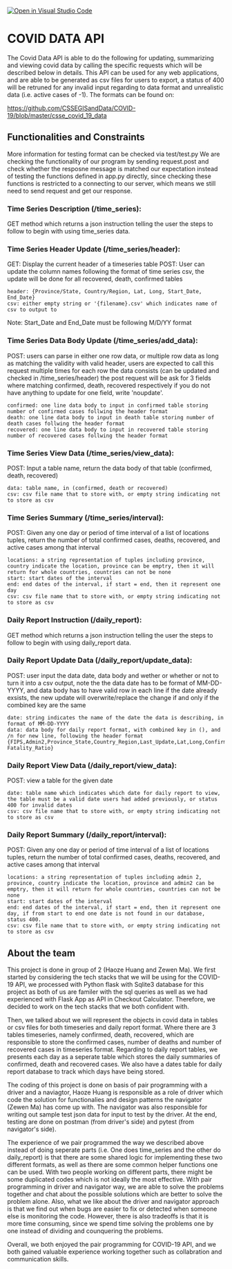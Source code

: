 [![Open in Visual Studio Code](https://classroom.github.com/assets/open-in-vscode-f059dc9a6f8d3a56e377f745f24479a46679e63a5d9fe6f495e02850cd0d8118.svg)](https://classroom.github.com/online_ide?assignment_repo_id=6163542&assignment_repo_type=AssignmentRepo)
# COVID DATA API
The Covid Data API is able to do the following for updating, summarizing and viewing covid data by calling the specific requests which will be described below in details. This API can be used for any web applications, and are able to be generated as csv files for users to export, a status of 400 will be retruned for any invalid input regarding to data format and unrealistic data (i.e. active cases of -1). The formats can be found on:


https://github.com/CSSEGISandData/COVID-19/blob/master/csse_covid_19_data


## Functionalities and Constraints
More information for testing format can be checked via test/test.py
We are checking the functionality of our program by sending request.post and check whether the resposne message is matched our expectation instead of testing the
functions defined in app.py directly, since checking these functions is restricted to a connecting to our server, which means we still need to send request and
get our response.

### Time Series Description (/time_series): 
GET method which returns a json instruction telling the user the steps to follow to begin with using time_series data.

### Time Series Header Update (/time_series/header): 
GET: Display the current header of a timeseries table
POST: User can update the column names following the format of time series csv, the update will be done for all recovered, death, confirmed tables 

    header: {Province/State, Country/Region, Lat, Long, Start_Date, End_Date}
    csv: either empty string or '{filename}.csv' which indicates name of csv to output to
Note: Start_Date and End_Date must be following M/D/YY format

### Time Series Data Body Update (/time_series/add_data):
POST: users can parse in either one row data, or multiple row data as long as matching the validity with valid header, users are expected to call this request multiple times for each row the data consists
    (can be updated and checked in /time_series/header)
    the post request will be ask for 3 fields where matching confirmed, death, recovered respectively
    if you do not have anything to update for one field, write 'noupdate'.

    confirmed: one line data body to input in confirmed table storing number of confirmed cases follwing the header format
    death: one line data body to input in death table storing number of death cases follwing the header format
    recovered: one line data body to input in recovered table storing number of recovered cases follwing the header format

### Time Series View Data (/time_series/view_data):
POST: Input a table name, return the data body of that table (confirmed, death, recovered)

    data: table name, in (confirmed, death or recovered)
    csv: csv file name that to store with, or empty string indicating not to store as csv

### Time Series Summary (/time_series/interval):
POST: Given any one day or period of time interval of a list of locations tuples, return the number of total confirmed cases, deaths, recovered, and active cases among that interval

    locations: a string representation of tuples including province, country indicate the location, province can be emptry, then it will return for whole countries, countries can not be none
    start: start dates of the interval
    end: end dates of the interval, if start = end, then it represent one day
    csv: csv file name that to store with, or empty string indicating not to store as csv

### Daily Report Instruction (/daily_report):
GET method which returns a json instruction telling the user the steps to follow to begin with using daily_report data.

### Daily Report Update Data (/daily_report/update_data):
POST: user input the data date, data body and wether or whether or not to turn it into a csv output,
    note the the data date has to be format of MM-DD-YYYY, and data body has to have valid row in each line
    if the date already exsists, the new update will overwrite/replace the change if and only if the combined key are the same

    date: string indicates the name of the date the data is describing, in format of MM-DD-YYYY
    data: data body for daily report format, with combined key in (), and /n for new line, following the header format {FIPS,Admin2,Province_State,Country_Region,Last_Update,Lat,Long,Confirmed,Deaths,Recovered,Active,Combined_Key,Incidence_Rate,Case-Fatality_Ratio}

### Daily Report View Data (/daily_report/view_data):
POST: view a table for the given date

    date: table name which indicates which date for daily report to view, the table must be a valid date users had added previously, or status 400 for invalid dates
    csv: csv file name that to store with, or empty string indicating not to store as csv

### Daily Report Summary (/daily_report/interval):
POST: Given any one day or period of time interval of a list of locations tuples, return the number of total confirmed cases, deaths, recovered, and active cases among that interval

    locations: a string representation of tuples including admin 2, province, country indicate the location, province and admin2 can be emptry, then it will return for whole countries, countries can not be none
    start: start dates of the interval
    end: end dates of the interval, if start = end, then it represent one day, if from start to end one date is not found in our database, status 400.
    csv: csv file name that to store with, or empty string indicating not to store as csv

## About the team
This project is done in group of 2 (Haoze Huang and Zewen Ma). We first started by considering the tech stacks that we will be using for the COVID-19 API, we processed with Python flask with Sqlite3 database for this project as both of us are familer with the sql queries as well as we had experienced with Flask App as API in Checkout Calculator. Therefore, we decided to work on the tech stacks that we both confident with.

Then, we talked about we will represent the objects in covid data in tables or csv files for both timeseries and daily report format. Where there are 3 tables timeseries, namely confirmed, death, recovered, which are responsible to store the confirmed cases, number of deaths and number of recovered cases in timeseries format. Regarding to daily report tables, we presents each day as a seperate table which stores the daily summaries of confirmed, death and recovered cases. We also have a dates table for daily report database to track which days have being stored.

The coding of this project is done on basis of pair programming with a driver and a naviagtor, Haoze Huang is responsible as a role of driver which code the solution for functionalies and design patterns the navigator (Zewen Ma) has come up with. The navigator was also responsible for writing out sample test json data for input to test by the driver. At the end, testing are done on postman (from driver's side) and pytest (from navigator's side). 

The experience of we pair programmed the way we described above instead of doing seperate parts (i.e. One does time_series and the other do daily_report) is that there are some shared logic for implementing these two different formats, as well as there are some common helper functions one can be used. With two people working on different parts, there might be some duplicated codes which is not ideally the most effective. With pair programming in driver and navigator way, we are able to solve the problems together and chat about the possible solutions which are better to solve the problem alone. Also, what we like about the driver and navigator approach is that we find out when bugs are easier to fix or detected when someone else is monitoring the code. However, there is also tradeoffs is that it is more time consuming, since we spend time solving the problems one by one instead of dividing and counquering the problems. 

Overall, we both enjoyed the pair programming for COVID-19 API, and we both gained valuable experience working together such as collabration and communication skills.

